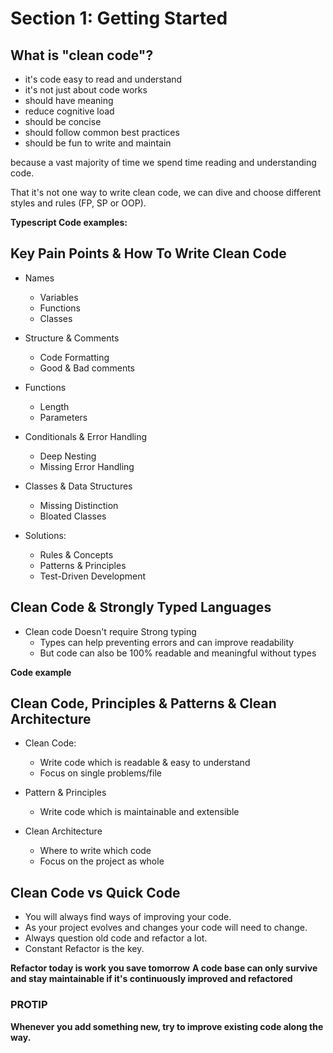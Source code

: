 # Section 1: Getting Started

## What is "clean code"?

* it's code easy to read and understand
* it's not just about code works
* should have meaning
* reduce cognitive load
* should be concise
* should follow common best practices
* should be fun to write and maintain

because a vast majority of time we spend time reading and understanding code.

That it's not one way to write clean code, we can dive and choose different styles and rules (FP, SP or OOP).

**Typescript Code examples:**


## Key Pain Points & How To Write Clean Code

* Names
    * Variables
    * Functions
    * Classes

* Structure & Comments
    * Code Formatting
    * Good & Bad comments

* Functions
    * Length
    * Parameters

* Conditionals & Error Handling
    * Deep Nesting
    * Missing Error Handling

* Classes & Data Structures
    * Missing Distinction
    * Bloated Classes

* Solutions:
    * Rules & Concepts
    * Patterns & Principles
    * Test-Driven Development


##  Clean Code & Strongly Typed Languages
* Clean code Doesn't require Strong typing
    * Types can help preventing errors and can improve readability
    * But code can also be 100% readable and meaningful without types

**Code example**


##  Clean Code, Principles & Patterns & Clean Architecture
* Clean Code:
    * Write code which is readable & easy to understand
    * Focus on single problems/file

* Pattern & Principles
    * Write code which is maintainable and extensible

* Clean Architecture
    * Where to write which code
    * Focus on the project as whole


## Clean Code vs Quick Code

* You will always find ways of improving your code.
* As your project evolves and changes your code will need to change.
* Always question old code and refactor a lot.
* Constant Refactor is the key.

**Refactor today is work you save tomorrow**
**A code base can only survive and stay maintainable if it's continuously improved and refactored**

### PROTIP
**Whenever you add something new, try to improve existing code along the way.**
